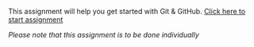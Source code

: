 This assignment will help you get started with Git & GitHub. [Click here to start assignment](https://classroom.github.com/a/o9bBXhep)

*Please note that this assignment is to be done individually*
